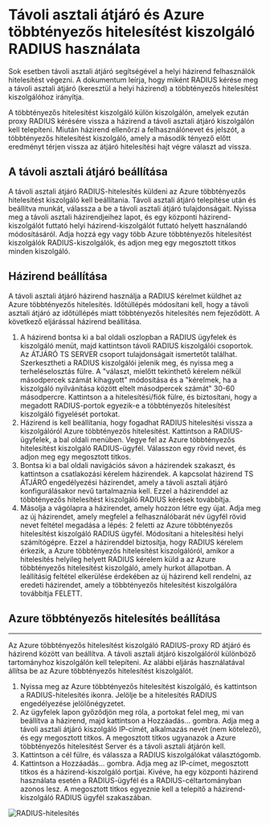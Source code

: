 <properties 
    pageTitle="Távoli asztali átjáró és Azure többtényezős hitelesítést kiszolgáló RADIUS használata"
    description="Ez a az Azure többtényezős hitelesítés oldalt, amely segítséget nyújt az asztali (asztali) átjáró és Azure többtényezős hitelesítést kiszolgáló RADIUS használata üzembe helyezése."
    services="multi-factor-authentication"
    documentationCenter=""
    authors="kgremban"
    manager="femila"
    editor="curtand"/>

<tags
    ms.service="multi-factor-authentication"
    ms.workload="identity"
    ms.tgt_pltfrm="na"
    ms.devlang="na"
    ms.topic="get-started-article"
    ms.date="08/15/2016"
    ms.author="kgremban"/>

# <a name="remote-desktop-gateway-and-azure-multi-factor-authentication-server-using-radius"></a>Távoli asztali átjáró és Azure többtényezős hitelesítést kiszolgáló RADIUS használata

Sok esetben távoli asztali átjáró segítségével a helyi házirend felhasználók hitelesítést végezni. A dokumentum leírja, hogy miként RADIUS kérése meg a távoli asztali átjáró (keresztül a helyi házirend) a többtényezős hitelesítést kiszolgálóhoz irányítja.

A többtényezős hitelesítést kiszolgáló külön kiszolgálón, amelyek ezután proxy RADIUS kérésére vissza a házirend a távoli asztali átjáró kiszolgálón kell telepíteni. Miután házirend ellenőrzi a felhasználónevet és jelszót, a többtényezős hitelesítést kiszolgáló, amely a második tényező előtt eredményt térjen vissza az átjáró hitelesítési hajt végre választ ad vissza.





## <a name="configure-the-rd-gateway"></a>A távoli asztali átjáró beállítása

A távoli asztali átjáró RADIUS-hitelesítés küldeni az Azure többtényezős hitelesítést kiszolgáló kell beállítania. Távoli asztali átjáró telepítése után és beállítva munkát, válassza a be a távoli asztali átjáró tulajdonságait. Nyissa meg a távoli asztali házirendjeihez lapot, és egy központi házirend-kiszolgálót futtató helyi házirend-kiszolgálót futtató helyett használandó módosításáról. Adja hozzá egy vagy több Azure többtényezős hitelesítést kiszolgálók RADIUS-kiszolgálók, és adjon meg egy megosztott titkos minden kiszolgáló.





## <a name="configure-nps"></a>Házirend beállítása

A távoli asztali átjáró házirend használja a RADIUS kérelmet küldhet az Azure többtényezős hitelesítés. Időtúllépés módosítani kell, hogy a távoli asztali átjáró az időtúllépés miatt többtényezős hitelesítés nem fejeződött. A következő eljárással házirend beállítása.

1. A házirend bontsa ki a bal oldali oszlopban a RADIUS ügyfelek és kiszolgáló menüt, majd kattintson távoli RADIUS kiszolgálói csoportok. Az ÁTJÁRÓ TS SERVER csoport tulajdonságait ismertetőt találhat. Szerkesztheti a RADIUS kiszolgálói jelenik meg, és nyissa meg a terheléselosztás fülre. A "választ, mielőtt tekinthető kérelem nélkül másodpercek számát kihagyott" módosítása és a "kérelmek, ha a kiszolgáló nyilvánítása között eltelt másodpercek számát" 30-60 másodpercre. Kattintson a a hitelesítési/fiók fülre, és biztosítani, hogy a megadott RADIUS-portok egyezik-e a többtényezős hitelesítést kiszolgáló figyelését portokat.
2. Házirend is kell beállítania, hogy fogadhat RADIUS hitelesítési vissza a kiszolgálóról Azure többtényezős hitelesítést. Kattintson a RADIUS-ügyfelek, a bal oldali menüben. Vegye fel az Azure többtényezős hitelesítést kiszolgáló RADIUS-ügyfél. Válasszon egy rövid nevet, és adjon meg egy megosztott titkos.
3. Bontsa ki a bal oldali navigációs sávon a házirendek szakaszt, és kattintson a csatlakozási kérelem házirendek. A kapcsolat házirend TS ÁTJÁRÓ engedélyezési házirendet, amely a távoli asztali átjáró konfigurálásakor nevű tartalmaznia kell. Ezzel a házirenddel az többtényezős hitelesítést kiszolgáló RADIUS kérések továbbítja.
4. Másolja a vágólapra a házirendet, amely hozzon létre egy újat. Adja meg az új házirendet, amely megfelel a felhasználóbarát név ügyfél rövid nevet feltétel megadása a lépés: 2 feletti az Azure többtényezős hitelesítést kiszolgáló RADIUS ügyfél. Módosítani a hitelesítési helyi számítógépre. Ezzel a házirenddel biztosítja, hogy RADIUS kérelem érkezik, a Azure többtényezős hitelesítést kiszolgálóról, amikor a hitelesítés helyileg helyett RADIUS kérelem küld a az Azure többtényezős hitelesítést kiszolgáló, amely hurkot állapotban. A leállításig feltétel elkerülése érdekében az új házirend kell rendelni, az eredeti házirendet, amely a többtényezős hitelesítést kiszolgálóra továbbítja FELETT.

## <a name="configure-azure-multi-factor-authentication"></a>Azure többtényezős hitelesítés beállítása


--------------------------------------------------------------------------------



Az Azure többtényezős hitelesítést kiszolgáló RADIUS-proxy RD átjáró és házirend között van beállítva.  A távoli asztali átjáró kiszolgálóról különböző tartományhoz kiszolgálón kell telepíteni. Az alábbi eljárás használatával állítsa be az Azure többtényezős hitelesítést kiszolgálót.

1. Nyissa meg az Azure többtényezős hitelesítést kiszolgáló, és kattintson a RADIUS-hitelesítés ikonra. Jelölje be a hitelesítés RADIUS engedélyezése jelölőnégyzetet.
2. Az ügyfelek lapon győződjön meg róla, a portokat felel meg, mi van beállítva a házirend, majd kattintson a Hozzáadás... gombra. Adja meg a távoli asztali átjáró kiszolgáló IP-címét, alkalmazás nevét (nem kötelező), és egy megosztott titkos. A megosztott titkos ugyanazok a Azure többtényezős hitelesítést Server és a távoli asztali átjárón kell.
3. Kattintson a cél fülre, és válassza a RADIUS kiszolgálókat választógomb.
4. Kattintson a Hozzáadás... gombra. Adja meg az IP-címet, megosztott titkos és a házirend-kiszolgáló portjai. Kivéve, ha egy központi házirend használata esetén a RADIUS-ügyfél és a RADIUS-céltartományban azonos lesz. A megosztott titkos egyeznie kell a telepítő a házirend-kiszolgáló RADIUS ügyfél szakaszában.

![RADIUS-hitelesítés](./media/multi-factor-authentication-get-started-server-rdg/radius.png)
